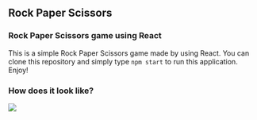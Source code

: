 ## Rock Paper Scissors

### Rock Paper Scissors game using React

This is a simple Rock Paper Scissors game made by using React. You can clone this repository and simply type `npm start` to run this application. Enjoy!

### How does it look like?

![](https://github.com/maticoder/rock-paper-scissors/blob/master/how.gif)

